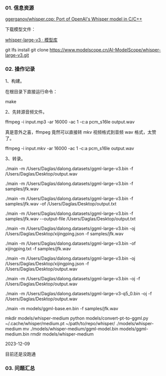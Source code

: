 ### 01. 信息资源

[ggerganov/whisper.cpp: Port of OpenAI's Whisper model in C/C++](https://github.com/ggerganov/whisper.cpp)

下载模型文件：

[whisper-large-v3 · 模型库](https://www.modelscope.cn/models/AI-ModelScope/whisper-large-v3/summary)

git lfs install
git clone https://www.modelscope.cn/AI-ModelScope/whisper-large-v3.git

### 02. 操作记录

1、构建。

在根目录下直接运行命令：

make

2、先转源音频文件。

ffmpeg -i input.mp3 -ar 16000 -ac 1 -c:a pcm_s16le output.wav

真是意外之喜，ffmpeg 竟然可以直接转 mkv 视频格式到音频 wav 格式，太赞了。

ffmpeg -i input.mkv -ar 16000 -ac 1 -c:a pcm_s16le output.wav

3、转录。

./main -m /Users/Daglas/dalong.datasets/ggml-large-v3.bin -f /Users/Daglas/Desktop/output.wav

./main -m /Users/Daglas/dalong.datasets/ggml-large-v3.bin -f samples/jfk.wav

./main -m /Users/Daglas/dalong.datasets/ggml-large-v3.bin -f samples/jfk.wav -of /Users/Daglas/Desktop/output.txt

./main -m /Users/Daglas/dalong.datasets/ggml-large-v3.bin -f samples/jfk.wav --output-file /Users/Daglas/Desktop/output.txt

./main -m /Users/Daglas/dalong.datasets/ggml-large-v3.bin -oj /Users/Daglas/Desktop/xijingping.json -f samples/jfk.wav


./main -m /Users/Daglas/dalong.datasets/ggml-large-v3.bin -of xijingping.txt -f samples/jfk.wav


./main -m /Users/Daglas/dalong.datasets/ggml-large-v3.bin -oj /Users/Daglas/Desktop/xijingping.json -f /Users/Daglas/Desktop/output.wav

./main -m /Users/Daglas/dalong.datasets/ggml-large-v3.bin -oj -f /Users/Daglas/Desktop/output.wav


./main -m /Users/Daglas/dalong.datasets/ggml-large-v3-q5_0.bin -oj -f /Users/Daglas/Desktop/output.wav


./main -m models/ggml-base.en.bin -f samples/jfk.wav



mkdir models/whisper-medium
python models/convert-pt-to-ggml.py ~/.cache/whisper/medium.pt ~/path/to/repo/whisper/ ./models/whisper-medium
mv ./models/whisper-medium/ggml-model.bin models/ggml-medium.bin
rmdir models/whisper-medium

2023-12-09

目前还是没跑通

### 03. 问题汇总

